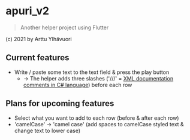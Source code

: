 # apuri_v2

>  Another helper project using Flutter 

(c) 2021 by Arttu Ylhävuori

## Current features
- Write / paste some text to the text field & press the play button
  - -> The helper adds three slashes ('///' = [XML documentation comments in C# language](https://docs.microsoft.com/en-us/dotnet/csharp/programming-guide/xmldoc/)) before each row

## Plans for upcoming features
- Select what you want to add to each row (before & after each row)
- 'camelCase' -> 'camel case' (add spaces to camelCase styled text & change text to lower case)
